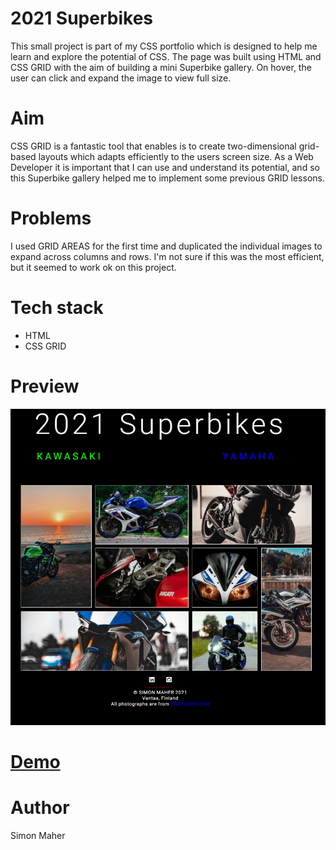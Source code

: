 # 2021 Superbikes

This small project is part of my CSS portfolio which is designed to help me learn and explore the potential of CSS. The page was built using HTML and CSS GRID with the aim of building a mini Superbike gallery. On hover, the user can click and expand the image to view full size.

# Aim

CSS GRID is a fantastic tool that enables is to create two-dimensional grid-based layouts which adapts efficiently to the users screen size. As a Web Developer it is important that I can use and understand its potential, and so this Superbike gallery helped me to implement some previous GRID lessons. 

# Problems

I used GRID AREAS for the first time and duplicated the individual images to expand across columns and rows. I'm not sure if this was the most efficient, but it seemed to work ok on this project.

# Tech stack

* HTML
* CSS GRID

# Preview

![2021 Superbikes -Preview](./imgs/2021-superbike-hero.PNG)

# [Demo](https://2021-superbikes.netlify.app/)

# Author

Simon Maher